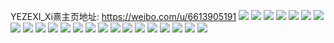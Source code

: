 YEZEXI_Xi熹主页地址: https://weibo.com/u/6613905191 
![](https://wx4.sinaimg.cn/mw2000/007dBgSbgy1h992q5npo2j31sc2dse81.jpg) 
![](https://wx4.sinaimg.cn/mw2000/007dBgSbgy1h992q3g7u7j32c02spqv5.jpg) 
![](https://wx4.sinaimg.cn/mw2000/007dBgSbgy1h992q6d7f1j31sc2dsb29.jpg) 
![](https://wx4.sinaimg.cn/mw2000/007dBgSbgy1h96sdyovdwj31sc2dskjl.jpg) 
![](https://wx4.sinaimg.cn/mw2000/007dBgSbgy1h96sdzo03uj31q126xb29.jpg) 
![](https://wx4.sinaimg.cn/mw2000/007dBgSbgy1h96se0uxqnj32ap2w47wi.jpg) 
![](https://wx4.sinaimg.cn/mw2000/007dBgSbgy1h96se2a7lzj32am2u07wi.jpg) 
![](https://wx4.sinaimg.cn/mw2000/007dBgSbgy1h96se4tpulj31sc2dse81.jpg) 
![](https://wx4.sinaimg.cn/mw2000/007dBgSbgy1h96se3rcouj32bz33xqv5.jpg) 
![](https://wx4.sinaimg.cn/mw2000/007dBgSbgy1h96sdwogxgj32c03407wi.jpg) 
![](https://wx4.sinaimg.cn/mw2000/007dBgSbgy1h96se5x8ysj32a62stkjl.jpg) 
![](https://wx4.sinaimg.cn/mw2000/007dBgSbgy1h8ve3nslsej30n00w8afn.jpg) 
![](https://wx4.sinaimg.cn/mw2000/007dBgSbgy1h8ve3mman8j32c02lr4qp.jpg) 
![](https://wx4.sinaimg.cn/mw2000/007dBgSbgy1h8quvjz3xcj30n01dswpa.jpg) 
![](https://wx4.sinaimg.cn/mw2000/007dBgSbgy1h8quvj36oej327q2j0kjl.jpg) 
![](https://wx4.sinaimg.cn/mw2000/007dBgSbgy1h8nb4bcmtlj30n00xidou.jpg) 
![](https://wx4.sinaimg.cn/mw2000/007dBgSbgy1h8nb4cfzqqj32c02vd4qq.jpg) 
![](https://wx4.sinaimg.cn/mw2000/007dBgSbgy1h8kwc9mco6j32ae2t0npd.jpg) 
![](https://wx4.sinaimg.cn/mw2000/007dBgSbgy1h8kwc8oos8j32c02spqv5.jpg) 
![](https://wx4.sinaimg.cn/mw2000/007dBgSbgy1h8kwcbivkgj31sc2dsb29.jpg) 
![](https://wx4.sinaimg.cn/mw2000/007dBgSbgy1h8kwcaunxuj31sc2dse81.jpg) 
![](https://wx4.sinaimg.cn/mw2000/007dBgSbgy1h8kwcc7j63j32ds1sc7wh.jpg) 
![](https://wx4.sinaimg.cn/mw2000/007dBgSbgy1h8kwccx4dqj33402c04qp.jpg) 
